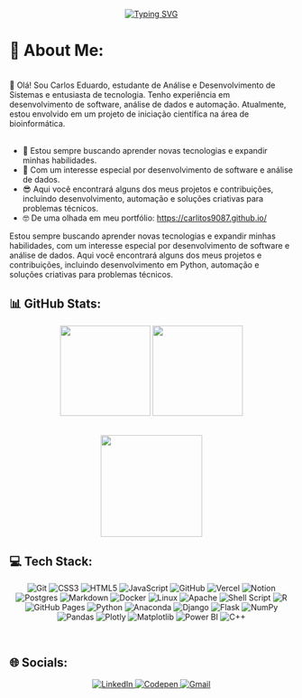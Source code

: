 <p align="center">
  <a href="https://git.io/typing-svg">
    <img src="https://readme-typing-svg.herokuapp.com?font=ubuntu&weight=700&size=33&duration=8000&pause=1000&color=01F700&center=true&vCenter=true&width=455&lines=Hello+World+%F0%9F%8C%8E+.+.+.;Welcome+to+my+GitHub+%3A)" alt="Typing SVG" />
  </a>

# 💫 About Me:

<br/>
👋 Olá! Sou Carlos Eduardo, estudante de Análise e Desenvolvimento de Sistemas e entusiasta de tecnologia. Tenho experiência em desenvolvimento de software, análise de dados e automação. Atualmente, estou envolvido em um projeto de iniciação científica na área de bioinformática.
<br/>
<br/>

- 🌱 Estou sempre buscando aprender novas tecnologias e expandir minhas habilidades.
- 📓 Com um interesse especial por desenvolvimento de software e análise de dados.
- 😎 Aqui você encontrará alguns dos meus projetos e contribuições, incluindo desenvolvimento, automação e soluções criativas para problemas técnicos.
- 🤓 De uma olhada em meu portfólio: https://carlitos9087.github.io/

Estou sempre buscando aprender novas tecnologias e expandir minhas habilidades, com um interesse especial por desenvolvimento de software e análise de dados. Aqui você encontrará alguns dos meus projetos e contribuições, incluindo desenvolvimento em Python, automação e soluções criativas para problemas técnicos.
<br/>

## 📊 GitHub Stats:

<div align="center">
    <img height="160em" src="https://github-readme-streak-stats.herokuapp.com/?user=carlitos9087&theme=blue-green&hide_border=false"/>
    <img height="160em" src="https://github-readme-stats.vercel.app/api?username=carlitos9087&theme=blue-green&hide_border=false&include_all_commits=false&count_private=false"/>
</div><br/>

<p align="center">
  <img height="180em" src="https://github-readme-stats.vercel.app/api/top-langs/?username=carlitos9087&theme=blue-green&hide_border=false&include_all_commits=false&count_private=false&layout=compact">
</p>

## 💻 Tech Stack:

<p align="center">
  <img alt="Git" src="https://img.shields.io/badge/git%20-%23F05033.svg?&style=for-the-badge&logo=git&logoColor=white"/>
  <img alt="CSS3" src="https://img.shields.io/badge/CSS3-1572B6?style=for-the-badge&logo=css3&logoColor=white">
  <img alt="HTML5" src="https://img.shields.io/badge/HTML5-E34F26?style=for-the-badge&logo=html5&logoColor=white">
  <img alt="JavaScript" src="https://img.shields.io/badge/JavaScript-F7DF1E?style=for-the-badge&logo=javascript&logoColor=black">
  <img alt="GitHub" src="https://img.shields.io/badge/GitHub-100000?style=for-the-badge&logo=github&logoColor=white">
  <img alt="Vercel" src="https://img.shields.io/badge/vercel%20-%23000000.svg?&style=for-the-badge&logo=vercel&logoColor=white"/>
   <img alt="Notion" src="https://img.shields.io/badge/Notion-%23000000.svg?style=for-the-badge&logo=notion&logoColor=white">
  <img alt="Postgres" src="https://img.shields.io/badge/postgres-%23316192.svg?&style=for-the-badge&logo=postgresql&logoColor=white"/>
  <img alt="Markdown" src="https://img.shields.io/badge/markdown-%23000000.svg?&style=for-the-badge&logo=markdown&logoColor=white"/>
  <img alt="Docker" src="https://img.shields.io/badge/Docker-2496ED?style=for-the-badge&logo=docker&logoColor=white">
  <img alt="Linux" src="https://img.shields.io/badge/Linux-E34F26?style=for-the-badge&logo=linux&logoColor=black">
  <img alt="Apache" src="https://img.shields.io/badge/apache-%23D42029.svg?style=for-the-badge&logo=apache&logoColor=white">
  <img alt="Shell Script" src="https://img.shields.io/badge/shell_script-%23121011.svg?style=for-the-badge&logo=gnu-bash&logoColor=white">
  <img alt="R" src="https://img.shields.io/badge/r-%23276DC3.svg?style=for-the-badge&logo=r&logoColor=white">
  <img alt="GitHub Pages" src="https://img.shields.io/badge/github%20pages-121013?style=for-the-badge&logo=github&logoColor=white">
   <img alt="Python" src="https://img.shields.io/badge/python-3670A0?style=for-the-badge&logo=python&logoColor=ffdd54">
  <img alt="Anaconda" src="https://img.shields.io/badge/Anaconda-%2344A833.svg?style=for-the-badge&logo=anaconda&logoColor=white">
  <img alt="Django" src="https://img.shields.io/badge/django-%23092E20.svg?style=for-the-badge&logo=django&logoColor=white">
  <img alt="Flask" src="https://img.shields.io/badge/flask-%23000.svg?style=for-the-badge&logo=flask&logoColor=white">
  <img alt="NumPy" src="https://img.shields.io/badge/numpy-%23013243.svg?style=for-the-badge&logo=numpy&logoColor=white">
  <img alt="Pandas" src="https://img.shields.io/badge/pandas-%23150458.svg?style=for-the-badge&logo=pandas&logoColor=white">
  <img alt="Plotly" src="https://img.shields.io/badge/Plotly-%233F4F75.svg?style=for-the-badge&logo=plotly&logoColor=white">
  <img alt="Matplotlib" src="https://img.shields.io/badge/Matplotlib-%23ffffff.svg?style=for-the-badge&logo=Matplotlib&logoColor=black">
  <img alt="Power BI" src="https://img.shields.io/badge/power_bi-F2C811?style=for-the-badge&logo=powerbi&logoColor=black">
  <img alt="C++" src="https://img.shields.io/badge/c++-%2300599C.svg?style=for-the-badge&logo=c%2B%2B&logoColor=white">
</p>


<br>

## 🌐 Socials:

<div align="center">
    <a href="https://linkedin.com/in/carlos9087">
        <img src="https://img.shields.io/badge/LinkedIn-%230077B5.svg?logo=linkedin&logoColor=white" alt="LinkedIn">
    </a>
    <a href="https://codepen.io/Carlitos9087">
        <img src="https://img.shields.io/badge/Codepen-000000?style=for-the-badge&logo=codepen&logoColor=white" alt="Codepen">
    </a>
    <a href="mailto:carlosgomes9067@gmail.com">
        <img src="https://img.shields.io/twitter/url?label=email&logo=gmail&style=social&url=http%3A%2F%2Fmailto%3Astephanyn7%40gmail.com" alt="Gmail">
    </a>
</div>


<!-- Proudly created with GPRM ( https://gprm.itsvg.in ) -->
